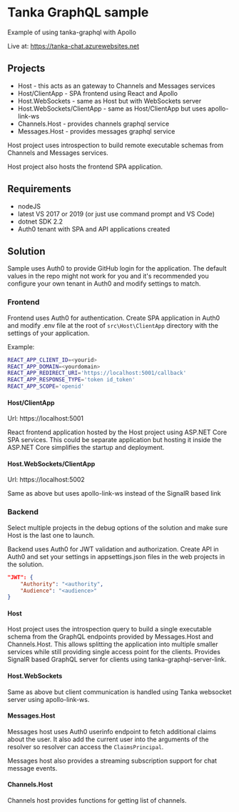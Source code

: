# Tanka GraphQL sample

Example of using tanka-graphql with Apollo

Live at: https://tanka-chat.azurewebsites.net


## Projects

* Host - this acts as an gateway to Channels and Messages services
* Host/ClientApp - SPA frontend using React and Apollo
* Host.WebSockets - same as Host but with WebSockets server
* Host.WebSockets/ClientApp - same as Host/ClientApp but uses apollo-link-ws
* Channels.Host - provides channels graphql service
* Messages.Host - provides messages graphql service

Host project uses introspection to build remote executable schemas 
from Channels and Messages services.

Host project also hosts the frontend SPA application.


## Requirements

- nodeJS
- latest VS 2017 or 2019 (or just use command prompt and VS Code)
- dotnet SDK 2.2
- Auth0 tenant with SPA and API applications created


## Solution

Sample uses Auth0 to provide GitHub login for the application. The default values in the repo
might not work for you and it's recommended you configure your own tenant in Auth0 and modify
settings to match.


### Frontend

Frontend uses Auth0 for authentication. Create SPA application in Auth0 and modify .env file at the
root of `src\Host\ClientApp` directory with the settings of your application.

Example:
```bash
REACT_APP_CLIENT_ID=<yourid>
REACT_APP_DOMAIN=<yourdomain>
REACT_APP_REDIRECT_URI='https://localhost:5001/callback'
REACT_APP_RESPONSE_TYPE='token id_token'
REACT_APP_SCOPE='openid'
```


#### Host/ClientApp
Url: https://localhost:5001

React frontend application hosted by the Host project using ASP.NET Core SPA services. This could
be separate application but hosting it inside the ASP.NET Core simplifies the startup and deployment.


#### Host.WebSockets/ClientApp
Url: https://localhost:5002

Same as above but uses apollo-link-ws instead of the SignalR based link


### Backend

Select multiple projects in the debug options of the solution
and make sure Host is the last one to launch.

Backend uses Auth0 for JWT validation and authorization. Create API in Auth0 and set your settings
in appsettings.json files in the web projects in the solution.

```json
"JWT": {
	"Authority": "<authority",
	"Audience": "<audience>"
}
```


#### Host

Host project uses the introspection query to build a single executable schema from the GraphQL
endpoints provided by Messages.Host and Channels.Host. This allows splitting the application 
into multiple smaller services while still providing single access point for the clients. Provides
SignalR based GraphQL server for clients using tanka-graphql-server-link.


#### Host.WebSockets

Same as above but client communication is handled using Tanka websocket server using apollo-link-ws.


#### Messages.Host

Messages host uses Auth0 userinfo endpoint to fetch additional claims about the user. It also
add the current user into the arguments of the resolver so resolver can access the `ClaimsPrincipal`.

Messages host also provides a streaming subscription support for chat message events.


#### Channels.Host

Channels host provides functions for getting list of channels.